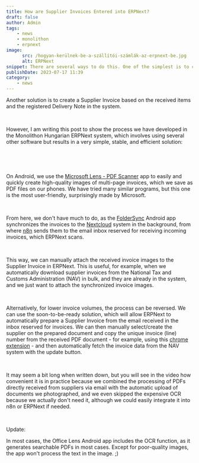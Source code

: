 ```yaml
---
title: How are Supplier Invoices Entered into ERPNext?
draft: false
author: Admin
tags:
    - news
    - monolithon
    - erpnext
image:
      src: /hogyan-kerülnek-be-a-szállítói-számlák-az-erpnext-be.jpg
      alt: ERPNext
snippet: There are several ways to do this. One of the simplest is to create a Purchase Invoice from a Purchase Order in the system.
publishDate: 2023-07-17 11:39
category:
    - news
---
```


<p>Another solution is to create a Supplier Invoice based on the received items and the registered Delivery Note in the system.</p><p><br></p><p>However, I am writing this post to show the process we have developed in the Monolithon Hungarian ERPNext system, which involves using several other software but results in a very simple, stable, and efficient solution:</p><p><br></p><p><br></p><p>On Android, we use the <a href="https://play.google.com/store/apps/details?id=com.microsoft.office.officelens&amp;hl=en&amp;gl=US" rel="noopener noreferrer">Microsoft Lens - PDF Scanner</a> app to easily and quickly create high-quality images of multi-page invoices, which we save as PDF files on our phones. We have tried many similar programs, but this one is the most user-friendly, surprisingly made by Microsoft.</p><p><br></p><p>From here, we don't have much to do, as the <a href="https://play.google.com/store/apps/details?id=com.microsoft.office.officelens&amp;hl=en&amp;gl=US" rel="noopener noreferrer">FolderSync</a> Android app synchronizes the invoices to the <a href="https://nextcloud.com/" rel="noopener noreferrer">Nextcloud</a> system in the background, from where <a href="https://n8n.io/cloud?ref=monolithon&amp;utm_source=affiliate" rel="noopener noreferrer">n8n</a> sends them to the email inbox reserved for receiving incoming invoices, which ERPNext scans.</p><p><br></p><p>This way, we can manually attach the received invoice images to the Supplier Invoice in ERPNext. This is useful, for example, when we automatically download supplier invoices from the National Tax and Customs Administration (NAV) in bulk, and they are already in the system, and we just want to attach the synchronized invoice images.</p><p><br></p><p>Alternatively, for lower invoice volumes, the process can be reversed. We can use the soon-to-be-ready solution, which will allow ERPNext to automatically prepare a Supplier Invoice from the email received in the inbox reserved for invoices. We can then manually select/create the supplier on the prepared document and copy the unique invoice (line) number from the received PDF document - for example, using this <a href="https://chrome.google.com/webstore/detail/copyfish-%F0%9F%90%9F-free-ocr-soft/eenjdnjldapjajjofmldgmkjaienebbj" rel="noopener noreferrer">chrome extension</a> - and then automatically fetch the invoice data from the NAV system with the update button.</p><p><br></p><p>It may seem a bit long when written down, but you will see in the video how convenient it is in practice because we combined the processing of PDFs directly received from suppliers via email with the automatic upload of documents we photographed, and we even skipped the expensive OCR because we actually don't need it, although we could easily integrate it into n8n or ERPNext if needed.</p><p><br></p><p>Update:</p><p>In most cases, the Office Lens Android app includes the OCR function, as it generates searchable PDFs in most cases. Except for poor-quality images, the app won't process the text in the image. ;)</p>


